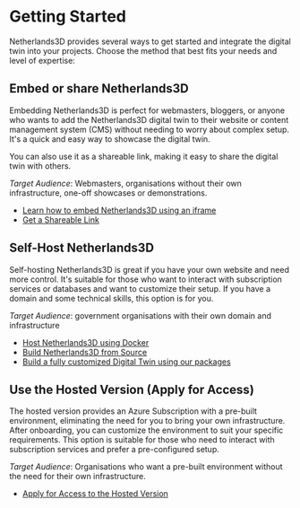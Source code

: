 # Getting Started

Netherlands3D provides several ways to get started and integrate the digital twin into your projects. Choose the method
that best fits your needs and level of expertise:

## Embed or share Netherlands3D

Embedding Netherlands3D is perfect for webmasters, bloggers, or anyone who wants to add the Netherlands3D digital twin
to their website or content management system (CMS) without needing to worry about complex setup. It's a quick and easy
way to showcase the digital twin.

You can also use it as a shareable link, making it easy to share the digital twin with others.

_Target Audience_: Webmasters, organisations without their own infrastructure, one-off showcases or demonstrations.

- [Learn how to embed Netherlands3D using an iframe](Embedding.md)
- [Get a Shareable Link]()

## Self-Host Netherlands3D

Self-hosting Netherlands3D is great if you have your own website and need more control. It's suitable for those who want
to interact with subscription services or databases and want to customize their setup. If you have a domain and some
technical skills, this option is for you.

_Target Audience_: government organisations with their own domain and infrastructure

- [Host Netherlands3D using Docker]()
- [Build Netherlands3D from Source]()
- [Build a fully customized Digital Twin using our packages]()

## Use the Hosted Version (Apply for Access)

The hosted version provides an Azure Subscription with a pre-built environment, eliminating the need for you to bring
your own infrastructure. After onboarding, you can customize the environment to suit your specific requirements. This
option is suitable for those who need to interact with subscription services and prefer a pre-configured setup.

_Target Audience_: Organisations who want a pre-built environment without the need for their own infrastructure.

- [Apply for Access to the Hosted Version]()
